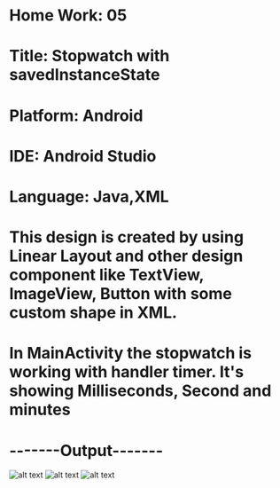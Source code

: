 # Home Work: 05
# Title: Stopwatch with savedInstanceState
# Platform: Android
# IDE: Android Studio
# Language: Java,XML
# This design is created by using Linear Layout and other design component like TextView, ImageView, Button with some custom shape  in XML.
# In MainActivity the stopwatch is working with handler timer. It's showing Milliseconds, Second and minutes

# -------Output-------
![alt text](https://github.com/bijoy-cwl/StopWatch/blob/main/screenshots/s1.jpg)
![alt text](https://github.com/bijoy-cwl/StopWatch/blob/main/screenshots/s2.jpg)
![alt text](https://github.com/bijoy-cwl/StopWatch/blob/main/screenshots/s3.jpg)